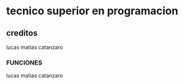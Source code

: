 # tecnico superior en programacion 
## creditos 
lucas matias catanzaro

### FUNCIONES
lucas matias catanzaro 

